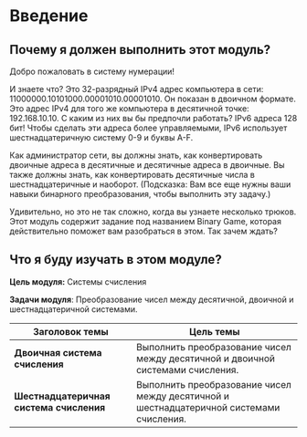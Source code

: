 # Введение

<!-- 5.0.1 -->
##  Почему я должен выполнить этот модуль?

Добро пожаловать в систему нумерации!

И знаете что? Это 32-разрядный IPv4 адрес компьютера в сети: 11000000.10101000.00001010.00001010. Он показан в двоичном формате. Это адрес IPv4 для того же компьютера в десятичной точке: 192.168.10.10. С каким из них вы бы предпочли работать? IPv6 адреса 128 бит! Чтобы сделать эти адреса более управляемыми, IPv6 использует шестнадцатеричную систему 0-9 и буквы A-F.

Как администратор сети, вы должны знать, как конвертировать двоичные адреса в десятичные и десятичные адреса в двоичные. Вы также должны знать, как конвертировать десятичные  числа в шестнадцатеричные и наоборот. (Подсказка: Вам все еще нужны ваши навыки бинарного преобразования, чтобы выполнить эту задачу.)

Удивительно, но это не так сложно, когда вы узнаете несколько трюков. Этот модуль содержит задание под названием Binary Game, которая действительно поможет вам разобраться в этом. Так зачем ждать?

<!-- 5.0.2 -->
##  Что я буду изучать в этом модуле?

**Цель модуля:** Системы счисления

**Задачи модуля**: Преобразование чисел между десятичной, двоичной и шестнадцатеричной системами.

| **Заголовок темы** | **Цель темы** |
| --- | --- |
| **Двоичная система счисления** | Выполнить преобразование чисел между десятичной и двоичной системами счисления. |
| **Шестнадцатеричная система счисления** | Выполнить преобразование чисел между десятичной и шестнадцатеричной системами счисления. |



